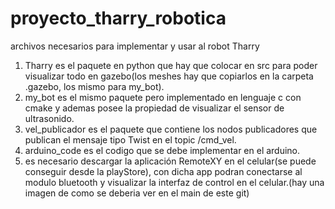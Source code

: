 # proyecto_tharry_robotica
archivos necesarios para implementar y usar al robot Tharry
1. Tharry es el paquete en python que hay que colocar en src para poder visualizar todo en gazebo(los meshes hay que copiarlos en la carpeta .gazebo, los mismo para my_bot).
2. my_bot es el mismo paquete pero implementado en lenguaje c con cmake y ademas posee la propiedad de visualizar el sensor de ultrasonido.
3. vel_publicador es el paquete que contiene los nodos publicadores que publican el mensaje tipo Twist en el topic /cmd_vel.
4. arduino_code es el codigo que se debe implementar en el arduino.
5. es necesario descargar la aplicación RemoteXY en el celular(se puede conseguir desde la playStore), con dicha app podran conectarse al modulo bluetooth y visualizar la interfaz de control en el celular.(hay una imagen de como se deberia ver en el main de este git)
